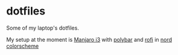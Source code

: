 # dotfiles
Some of my laptop's dotfiles.

My setup at the moment is [Manjaro i3](https://manjaro.org/community-editions/) with [polybar](https://github.com/jaagr/polybar) and [rofi](https://github.com/DaveDavenport/rofi) in [nord colorscheme](https://github.com/arcticicestudio/nord)
